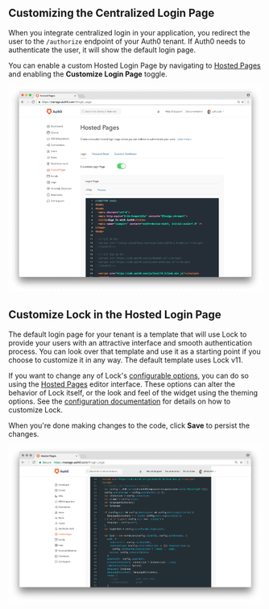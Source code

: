 ## Customizing the Centralized Login Page

When you integrate centralized login in your application, you redirect the user to the `/authorize` endpoint of your Auth0 tenant. If Auth0 needs to authenticate the user, it will show the default login page.

You can enable a custom Hosted Login Page by navigating to [Hosted Pages](${manage_url}/#/login_page) and enabling the **Customize Login Page** toggle.

![Hosted Login Page](/media/articles/hosted-pages/login.png)

## Customize Lock in the Hosted Login Page

The default login page for your tenant is a template that will use Lock to provide your users with an attractive interface and smooth authentication process. You can look over that template and use it as a starting point if you choose to customize it in any way. The default template uses Lock v11.

If you want to change any of Lock's [configurable options](/libraries/lock/customization), you can do so using the [Hosted Pages](${manage_url}/#/login_page) editor interface. These options can alter the behavior of Lock itself, or the look and feel of the widget using the theming options. See the [configuration documentation](/libraries/lock/customization) for details on how to customize Lock.

When you're done making changes to the code, click **Save** to persist the changes.

![Hosted Login Page](/media/articles/hosted-pages/hlp-lock.png)


